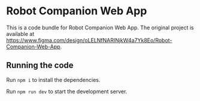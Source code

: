 
  # Robot Companion Web App

  This is a code bundle for Robot Companion Web App. The original project is available at https://www.figma.com/design/oLELNfNARINjkW4a7Yk8Eo/Robot-Companion-Web-App.

  ## Running the code

  Run `npm i` to install the dependencies.

  Run `npm run dev` to start the development server.
  